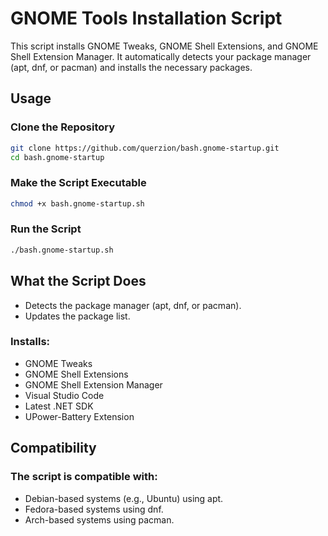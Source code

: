 # GNOME Tools Installation Script
This script installs GNOME Tweaks, GNOME Shell Extensions, and GNOME Shell Extension Manager. 
It automatically detects your package manager (apt, dnf, or pacman) and installs the necessary packages.

## Usage
### Clone the Repository
```bash
git clone https://github.com/querzion/bash.gnome-startup.git
cd bash.gnome-startup
```

### Make the Script Executable
```bash
chmod +x bash.gnome-startup.sh
```

### Run the Script
```bash
./bash.gnome-startup.sh
```

## What the Script Does
- Detects the package manager (apt, dnf, or pacman).
- Updates the package list.
### Installs:
  - GNOME Tweaks
  - GNOME Shell Extensions
  - GNOME Shell Extension Manager
  - Visual Studio Code
  - Latest .NET SDK
  - UPower-Battery Extension

## Compatibility
### The script is compatible with:

- Debian-based systems (e.g., Ubuntu) using apt.
- Fedora-based systems using dnf.
- Arch-based systems using pacman.
